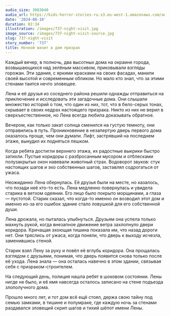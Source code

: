```yaml
---
audio_size: 3083040
audio_url: https://kids-horror-stories-ru.s3.eu-west-1.amazonaws.com/audio/737-night-visit.mp3
date: '2024-08-10'
duration: 02:34
illustration: /images/737-night-visit.jpg
image_source: /images/737-night-visit-source.jpg
slug: 737-night-visit
story_number: '737'
title: Ночной визит в дом призрак
---
```


Каждый вечер, в полночь, два высотных дома на окраине города, возвышающихся над зелёным массивом, приковывали взгляды горожан. Эти здания, с яркими красками на своих фасадах, манили своей высотой и современным обликом. Но мало кто знал, что за этими стенами таится нечто зловещее.

Лена и её друзья из соседнего района решили однажды отправиться на приключение и исследовать эти загадочные дома. Они слышали множество историй о том, что один из них, тот, что в бело-серых тонах, скрывает в своих недрах настоящего призрака. Никто из них не верил в сверхъестественное, но Лена всегда любила доказывать обратное.

Вечером, как только закат солнца сменился на густую темноту, они отправились в путь. Проникновение в незапертую дверь первого дома оказалось проще, чем они думали. Лифт, застрявший на последнем этаже, вынудил их подняться пешком.

Когда ребята достигли верхнего этажа, их радостные выкрики быстро затихли. Пустые коридоры с разбросанным мусором и отблесками полузакрытых окон навевали животный страх. Водоворот звуков: стук настоящих шагов и эхо собственных шагов, заставлял содрогаться от ужаса.

Неожиданно Лена обернулась. Её друзья были на месте, но казалось, что позади неё кто-то есть. Лена медленно повернулась и увидела старика в ветхом одеянии. Его лицо было покрыто морщинами, а глаза — пустотой. Старик сказал, что когда-то именно он возводил этот дом и именно из-за его ошибок здание стало ловушкой для его собственной души.

Лена дрожала, но пыталась улыбнуться. Друзьям она успела только махнуть рукой, когда внезапное движение ветра захлопнуло двери коридора. Кричащая эхоющая тишина показала им, что назад дороги нет. Они тряслись от ужаса, когда поняли, что дверь к выходу исчезла, заменившись стеной.

Старик взял Лену за руку и повёл её вглубь коридора. Она прощалась взглядом с друзьями, понимая, что дверь появится снова только после её ухода. Лена знала — она осталась навечно в этом здании, связывая себя с призраком-строителем.

На следующий день, полиция нашла ребят в шоковом состоянии. Лены нигде не было, и её имя навсегда осталось записано на стене подъезда злополучного дома.

Прошло много лет, и тот дом всё ещё стоял, держа свою тайну под семью замками, в тишине и полумраке, где каждую ночь за стенами раздавался зловещий скрип шагов и тихий шёпот имени Лены.